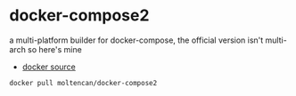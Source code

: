 # docker-compose2

a multi-platform builder for docker-compose, the official version isn't multi-arch so here's mine

- [docker source](https://github.com/docker/compose)

```
docker pull moltencan/docker-compose2
```